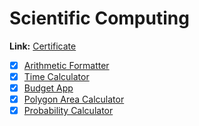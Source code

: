# Scientific Computing
**Link:** [Certificate](https://www.freecodecamp.org/certification/kitton/scientific-computing-with-python-v7)

- [x] [Arithmetic Formatter](./arithmetic-formatter/)
- [x] [Time Calculator](./time-calculator/)
- [x] [Budget App](./budget-app/)
- [x] [Polygon Area Calculator](./polygon-area-calculator/)
- [x] [Probability Calculator](./probability-calculator/)